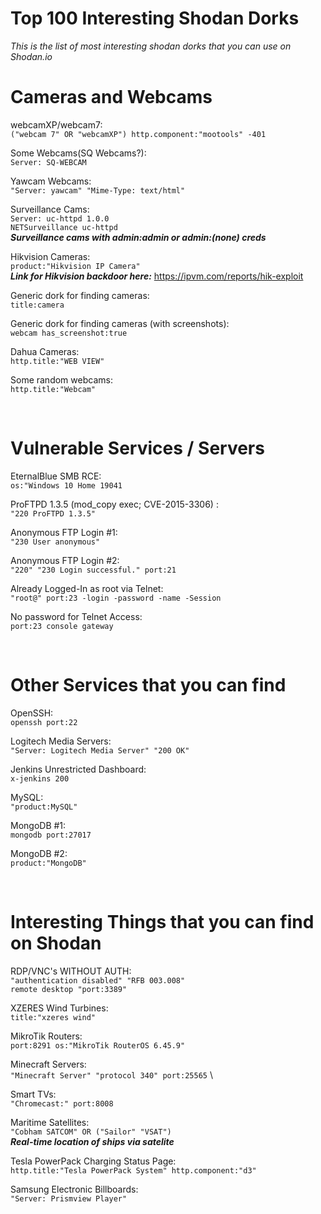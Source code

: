 # Top 100 Interesting Shodan Dorks

_This is the list of most interesting shodan dorks that you can use on Shodan.io_
</br>

# Cameras and Webcams

webcamXP/webcam7: \
`("webcam 7" OR "webcamXP") http.component:"mootools" -401`

Some Webcams(SQ Webcams?): \
`Server: SQ-WEBCAM`

Yawcam Webcams: \
`"Server: yawcam" "Mime-Type: text/html"`

Surveillance Cams: \
`Server: uc-httpd 1.0.0`\
`NETSurveillance uc-httpd`\
***Surveillance cams with admin:admin or admin:(none) creds***

Hikvision Cameras: \
`product:"Hikvision IP Camera"` \
***Link for Hikvision backdoor here:*** https://ipvm.com/reports/hik-exploit

Generic dork for finding cameras: \
`title:camera`

Generic dork for finding cameras (with screenshots): \
`webcam has_screenshot:true`

Dahua Cameras: \
`http.title:"WEB VIEW"`

Some random webcams: \
`http.title:"Webcam"`

</br>

# Vulnerable Services / Servers

EternalBlue SMB RCE: \
`os:"Windows 10 Home 19041`

ProFTPD 1.3.5 (mod_copy exec; CVE-2015-3306) : \
`"220 ProFTPD 1.3.5"`

Anonymous FTP Login #1: \
`"230 User anonymous"`

Anonymous FTP Login #2: \
`"220" "230 Login successful." port:21`

Already Logged-In as root via Telnet: \
`"root@" port:23 -login -password -name -Session`

No password for Telnet Access: \
`port:23 console gateway`

</br>

# Other Services that you can find

OpenSSH: \
`openssh port:22`

Logitech Media Servers: \
`"Server: Logitech Media Server" "200 OK"`

Jenkins Unrestricted Dashboard: \
`x-jenkins 200`

MySQL: \
`"product:MySQL"`

MongoDB #1: \
`mongodb port:27017`

MongoDB #2: \
`product:"MongoDB"`

</br>

# Interesting Things that you can find on Shodan

RDP/VNC's WITHOUT AUTH: \
`"authentication disabled" "RFB 003.008"`\
`remote desktop "port:3389"`

XZERES Wind Turbines: \
`title:"xzeres wind"`

MikroTik Routers: \
`port:8291 os:"MikroTik RouterOS 6.45.9"`

Minecraft Servers: \
`"Minecraft Server" "protocol 340" port:25565` \

Smart TVs: \
`"Chromecast:" port:8008`

Maritime Satellites: \
`"Cobham SATCOM" OR ("Sailor" "VSAT")` \
***Real-time location of ships via satelite***

Tesla PowerPack Charging Status Page: \
`http.title:"Tesla PowerPack System" http.component:"d3"`

Samsung Electronic Billboards: \
`"Server: Prismview Player"`

</br>
